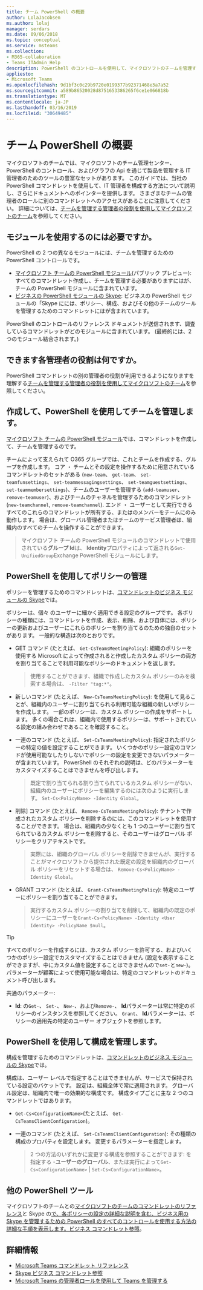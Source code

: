 ```yaml
---
title: チーム PowerShell の概要
author: LolaJacobsen
ms.author: lolaj
manager: serdars
ms.date: 09/06/2018
ms.topic: conceptual
ms.service: msteams
ms.collection:
- M365-collaboration
- Teams_ITAdmin_Help
description: PowerShell のコントロールを使用して、マイクロソフトのチームを管理するために説明します。
appliesto:
- Microsoft Teams
ms.openlocfilehash: 9d1bf3c0c29b9720e0199377b92371468e3a7a52
ms.sourcegitcommit: a589b86520028d8751653386265f6ce1e066818b
ms.translationtype: MT
ms.contentlocale: ja-JP
ms.lasthandoff: 03/16/2019
ms.locfileid: "30649485"
---
```

# <a name="teams-powershell-overview"></a>チーム PowerShell の概要

マイクロソフトのチームでは、マイクロソフトのチーム管理センター、PowerShell のコントロール、およびグラフの Api を通じて製品を管理する IT 管理者のためのツールの豊富なセットがあります。 このガイドでは、当社の PowerShell コマンドレットを使用して、IT 管理者を構成する方法について説明し、さらにドキュメントへのポインターを提供します。 さまざまなチームの管理者のロールに別のコマンドレットへのアクセスがあることに注意してください。 詳細については、[チームを管理する管理者の役割を使用してマイクロソフトのチーム](using-admin-roles.md)を参照してください。

## <a name="which-modules-do-you-need-to-use"></a>モジュールを使用するのには必要ですか。

PowerShell の 2 つの異なるモジュールには、チームを管理するための PowerShell コントロールです。 
- [マイクロソフト チームの PowerShell モジュール](https://www.powershellgallery.com/packages/MicrosoftTeams/0.9.5)(パブリック プレビュー): すべてのコマンドレット作成し、チームを管理する必要がありますにはが、チームの PowerShell モジュールに含まれています。  
- [ビジネスの PowerShell モジュールの Skype](https://www.microsoft.com/en-us/download/details.aspx?id=39366): ビジネスの PowerShell モジュールの「Skype にには、ポリシー、構成、およびその他のチームのツールを管理するためのコマンドレットにはが含まれています。 

PowerShell のコントロールのリファレンス ドキュメントが送信されます、調査しているコマンドレットがどのモジュールに含まれています。 (最終的には、2 つのモジュール結合されます。)

## <a name="what-can-each-admin-role-do"></a>できます各管理者の役割は何ですか。

PowerShell コマンドレットの別の管理者の役割が利用できるようになりますを理解する[チームを管理する管理者の役割を使用してマイクロソフトのチーム](using-admin-roles.md)を参照してください。

## <a name="creating-and-managing-teams-via-powershell"></a>作成して、PowerShell を使用してチームを管理します。

[マイクロソフト チームの PowerShell モジュール](https://www.powershellgallery.com/packages/MicrosoftTeams/0.9.3)では、コマンドレットを作成して、チームを管理するのです。 

チームによって支えられて O365 グループでは、これとチームを作成する、グループを作成します。 コア ・ チームとその設定を操作するために用意されているコマンドレットのセットがある (``new-team``、 ``get-team``、 ``set-teamfunsettings``、 ``set-teammessagingsettings``、 ``set-teamguestsettings``、 ``set-teammembersettings``)、チームのユーザーを管理する (``add-teamuser``、 ``remove-teamuser``)、およびチームのチャネルを管理するためのコマンドレット (``new-teamchannel``, ``remove-teamchannel``). エンド ・ ユーザーとして実行できるすべてのこれらのコマンドレットが所有する、またはのメンバーをチームにのみ動作します。 場合は、グローバル管理者またはチームのサービス管理者は、組織内のすべてのチームを操作することができます。

> マイクロソフト チームの PowerShell モジュールのコマンドレットで使用されている**グループ Id**は、 **Identity**プロパティによって返される``Get-UnifiedGroup``Exchange PowerShell モジュールにします。

## <a name="managing-policies-via-powershell"></a>PowerShell を使用してポリシーの管理

ポリシーを管理するためのコマンドレットは、[コマンドレットのビジネス モジュールの Skype](https://www.microsoft.com/en-us/download/details.aspx?id=39366)では。

ポリシーは、個々 のユーザーに細かく適用できる設定のグループです。 各ポリシーの種類には、コマンドレットを作成、表示、削除、および自体には、ポリシーの更新およびユーザーにこれらのポリシーを割り当てるのための独自のセットがあります。 一般的な構造は次のとおりです。

- GET コマンド (たとえば、 ``Get-CsTeamsMeetingPolicy``): 組織のポリシーを使用する Microsoft によって作成されると作成したカスタム ポリシーの両方を割り当てることで利用可能なポリシーのドキュメントを返します。
   > 使用することができます、組織で作成したカスタム ポリシーのみを検索する場合は、 ``-Filter "tag:*"``。

- 新しいコマンド (たとえば、 ``New-CsTeamsMeetingPolicy``): を使用して見ることが、組織内のユーザーに割り当てられる利用可能な組織の新しいポリシーを作成します。 一部のポリシーは、カスタム ポリシーの作成をサポートします。 多くの場合これは、組織内で使用するポリシーは、サポートされている設定の組み合わせであることを確認すること。

- 一連のコマンド (たとえば、 ``Set-CsTeamsMeetingPolicy``): 指定されたポリシーの特定の値を設定することができます。 いくつかのポリシー設定のコマンドが使用可能なしたりしないでポリシーの設定を変更できないパラメーターが含まれています。 PowerShell のそれぞれの説明は、どのパラメーターをカスタマイズすることはできませんを呼び出します。 
   > 既定で割り当てられる割り当てられているカスタム ポリシーがない、組織内のユーザーにポリシーを編集するのには次のように実行します。 ``Set-Cs<PolicyName> -Identity Global``。

- 削除] コマンド (たとえば、 ``Remove-CsTeamsMeetingPolicy``): テナントで作成されたカスタム ポリシーを削除するのには、このコマンドレットを使用することができます。 場合は、組織内の少なくとも 1 つのユーザーに割り当てられているカスタム ポリシーを削除すると、そのユーザーはグローバル ポリシーをクリアテキストです。
   > 実際には、組織のグローバル ポリシーを削除できませんが、実行することがマイクロソフトから提供された既定の設定を組織内のグローバル ポリシーをリセットする場合は、 ``Remove-Cs<PolicyName> -Identity Global``。

- GRANT コマンド (たとえば、 ``Grant-CsTeamsMeetingPolicy``): 特定のユーザーにポリシーを割り当てることができます。
   > 実行するカスタム ポリシーの割り当てを削除して、組織内の既定のポリシーにユーザーを``Grant-Cs<PolicyName> -Identity <User Identity> -PolicyName $null``。

> [!TIP]
> すべてのポリシーを作成するには、カスタム ポリシーを許可する、およびいくつかのポリシー設定でカスタマイズすることはできません (設定を表示することができますが、中にカスタム値を設定することはできませんので``set-``と``new-``)。 パラメーターが顧客によって使用可能な場合は、特定のコマンドレットのドキュメント呼び出します。

共通のパラメーター:

- **Id**: の``Get-``、 ``Set-``、 ``New-``、および``Remove-``、 **Id**パラメーターは常に特定のポリシーのインスタンスを参照してください。 ``Grant``、 **Id**パラメーターは、ポリシーの適用先の特定のユーザー オブジェクトを参照します。

<!--more info here?-->

## <a name="managing-configurations-via-powershell"></a>PowerShell を使用して構成を管理します。

構成を管理するためのコマンドレットは、[コマンドレットのビジネス モジュールの Skype](https://www.microsoft.com/en-us/download/details.aspx?id=39366)では。

構成は、ユーザー レベルで指定することはできませんが、サービスで保持されている設定のバケットです。 設定は、組織全体で常に適用されます。 グローバル設定は、組織内で唯一の効果的な構成です。 構成タイプごとに主な 2 つのコマンドレットではあります。

- ``Get-Cs<ConfigurationName>``(たとえば、 ``Get-CsTeamsClientConfiguration``)。 

- 一連のコマンド (たとえば、 ``Set-CsTeamsClientConfiguration``): その種類の構成のプロパティを設定します。 変更するパラメーターを指定します。
   > 2 つの方法のいずれかに変更する構成を参照することができます: を指定する -**ユーザーのグローバル**、または実行によって``Get-Cs<ConfigurationName>``  |  ``Set-Cs<ConfigurationName>``。

## <a name="other-powershell-tools"></a>他の PowerShell ツール

マイクロソフトのチームとの[マイクロソフトのチームのコマンドレットのリファレンス](https://docs.microsoft.com/powershell/teams/?view=teams-ps)と Skype の[で、各ポリシーの設定の詳細な説明を含む、ビジネス用の Skype を管理するための PowerShell のすべてのコントロールを使用する方法の詳細な手順を表示します。ビジネス コマンドレット参照](https://docs.microsoft.com/powershell/skype/intro?view=skype-ps)。

## <a name="learn-more"></a>詳細情報

- [Microsoft Teams コマンドレット リファレンス](https://docs.microsoft.com/powershell/teams/?view=teams-ps)
- [Skype ビジネス コマンドレット参照](https://docs.microsoft.com/powershell/skype/intro?view=skype-ps)
- [Microsoft Teams の管理者ロールを使用して Teams を管理する](using-admin-roles.md)
